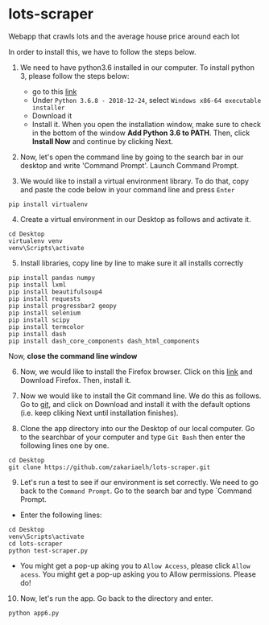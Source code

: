 # lots-scraper

Webapp that crawls lots and the average house price around each lot

In order to install this, we have to follow the steps below. 

1. We need to have python3.6 installed in our computer. To install python 3, please follow the steps below: 
    - go to this [link](https://www.python.org/downloads/windows/)
    - Under `Python 3.6.8 - 2018-12-24`, select `Windows x86-64 executable installer`
    - Download it
    - Install it. When you open the installation window, make sure to check in the bottom of the window **Add Python 3.6 to PATH**. Then, click **Install Now** and continue by clicking Next. 

2. Now, let's open the command line by going to the search bar in our desktop and write 'Command Prompt'. Launch Command Prompt.

3. We would like to install a virtual environment library. To do that, copy and paste the code below in your command line and press `Enter` 

```
pip install virtualenv
```
4. Create a virtual environment in our Desktop as follows and activate it.
```
cd Desktop
virtualenv venv 
venv\Scripts\activate
```

5. Install libraries, copy line by line to make sure it all installs correctly
```
pip install pandas numpy
pip install lxml 
pip install beautifulsoup4
pip install requests
pip install progressbar2 geopy
pip install selenium 
pip install scipy 
pip install termcolor
pip install dash
pip install dash_core_components dash_html_components
```

Now, **close the command line window**


6. Now, we would like to install the Firefox browser. Click on this [link](https://www.mozilla.org/en-US/firefox/new/) and Download Firefox. Then, install it. 

7. Now we would like to install the Git command line. We do this as follows. Go to [git](https://gitforwindows.org/), and click on Download and install it with the default options (i.e. keep cliking Next until installation finishes). 

8. Clone the app directory into our the Desktop of our local computer. Go to the searchbar of your computer and type `Git Bash` then enter the following lines one by one. 
```
cd Desktop
git clone https://github.com/zakariaelh/lots-scraper.git
```

9. Let's run a test to see if our environment is set correctly. We need to go back to the `Command Prompt`. Go to the search bar and type `Command Prompt. 
  - Enter the following lines: 
  ```
  cd Desktop
  venv\Scripts\activate 
  cd lots-scraper
  python test-scraper.py
  ```
  - You might get a pop-up aking you to `Allow Access`, please click `Allow acess`. 
  You might get a pop-up asking you to Allow permissions. Please do! 
  
10. Now, let's run the app. Go back to the directory and enter.
```
python app6.py
```

